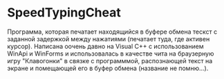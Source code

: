 # SpeedTypingCheat
Программа, которая печатает находящийся в буфере обмена тескст с заданной задержкой между нажатиями (печатает туда, где активен курсор). Написана оочень давно на Visual C++ с использованием WinApi и WinForms и использовалась в качестве чита на браузерную игру "Клавогонки" в связке с программмой, распознающей текст на экране и помещающей его в буфер обмена (название не помню...).